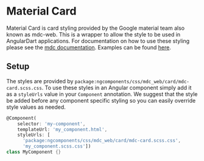 # Material Card

Material Card is card styling provided by the Google material team also known as
mdc-web. This is a wrapper to allow the style to be used in AngularDart
applications. For documentation on how to use these styling please see the [mdc
documentation][docs]. Examples can be found [here][demo].

[docs]: https://github.com/material-components/material-components-web/tree/master/packages/mdc-card
[demo]: https://material-components.github.io/material-components-web-catalog/#/component/card

## Setup

The styles are provided by
`package:ngcomponents/css/mdc_web/card/mdc-card.scss.css`. To use
these styles in an Angular component simply add it as a `styleUrls` value in
your `Component` annotation. We suggest that the style be added before any
component specific styling so you can easily override style values as needed.

```dart
@Component(
    selector: 'my-component',
    templateUrl: 'my_component.html',
    styleUrls: [
      'package:ngcomponents/css/mdc_web/card/mdc-card.scss.css',
      'my_component.scss.css'])
class MyComponent {}
```
